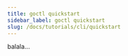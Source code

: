 ```yaml
---
title: goctl quickstart
sidebar_label: goctl quickstart
slug: /docs/tutorials/cli/quickstart
---
```

balala...
